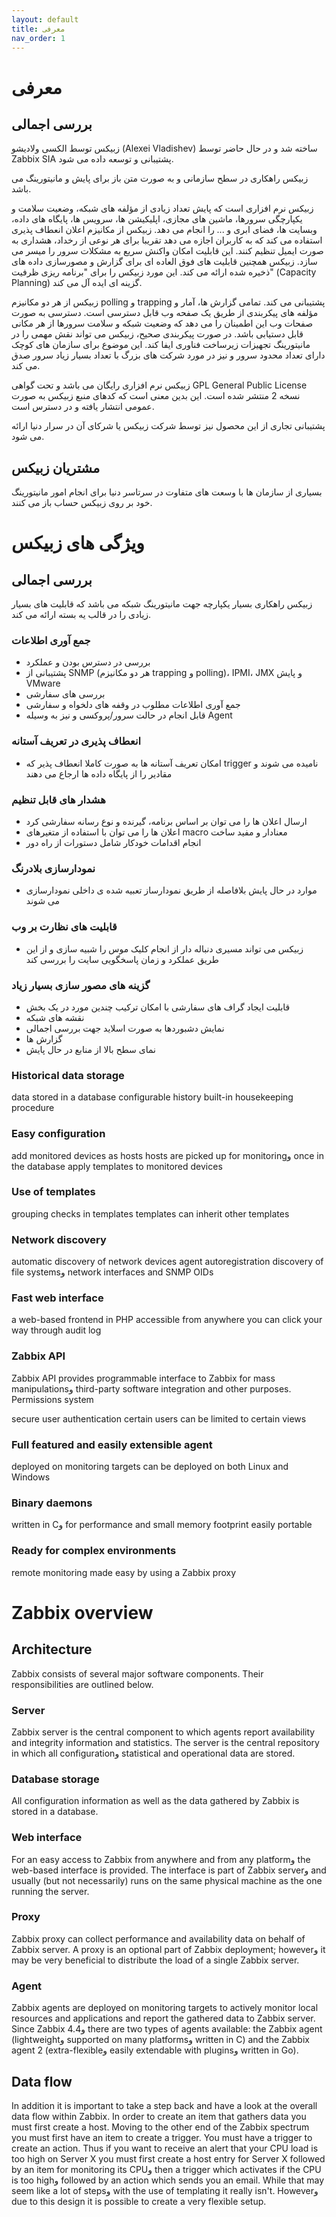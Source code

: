 ```yaml
---
layout: default
title: معرفی
nav_order: 1
---
```


# معرفی
## بررسی اجمالی
زبیکس توسط الکسی ولادیشو (Alexei Vladishev) ساخته شد و در حال حاضر توسط Zabbix SIA پشتیبانی و توسعه داده می شود.

زبیکس راهکاری در سطح سازمانی و به صورت متن باز برای پایش و مانیتورینگ می باشد.

زبیکس نرم افزاری است که پایش تعداد زیادی از مؤلفه های شبکه، وضعیت سلامت و یکپارچگی سرورها، ماشین های مجازی، اپلیکیشن ها، سرویس ها، پایگاه های داده، وبسایت ها، فضای ابری و ... را انجام می دهد. زبیکس از مکانیزم اعلان انعطاف پذیری استفاده می کند که به کاربران اجازه می دهد تقریبا برای هر نوعی از رخداد، هشداری به صورت ایمیل تنظیم کنند. این قابلیت امکان واکنش سریع به مشکلات سرور را میسر می سازد. زبیکس همچنین قابلیت های فوق العاده ای برای گزارش و مصورسازی داده های ذخیره شده ارائه می کند. این مورد زبیکس را برای "برنامه ریزی ظرفیت" (Capacity Planning) گزینه ای ایده آل می کند.

زبیکس از هر دو مکانیزم polling و trapping پشتیبانی می کند. تمامی گزارش ها، آمار و مؤلفه های پیکربندی از طریق یک صفحه وب قابل دسترسی است. دسترسی به صورت صفحات وب این اطمینان را می دهد که وضعیت شبکه و سلامت سرورها از هر مکانی قابل دستیابی باشد. در صورت پیکربندی صحیح، زبیکس می تواند نقش مهمی را در مانیتورینگ تجهیزات زیرساخت فناوری ایفا کند. این موضوع برای سازمان های کوچک دارای تعداد محدود سرور و نیز در مورد شرکت های بزرگ با تعداد بسیار زیاد سرور صدق می کند.

زبیکس نرم افزاری رایگان می باشد و تحت گواهی GPL General Public License نسخه 2 منتشر شده است. این بدین معنی است که کدهای منبع زبیکس به صورت عمومی انتشار یافته و در دسترس است.

پشتیبانی تجاری از این محصول نیز توسط شرکت زبیکس یا شرکای آن در سرار دنیا ارائه می شود.


## مشتریان زبیکس
بسیاری از سازمان ها با وسعت های متفاوت در سرتاسر دنیا برای انجام امور مانیتورینگ خود بر روی زبیکس حساب باز می کنند.


# ویژگی های زبیکس
## بررسی اجمالی
زبیکس راهکاری بسیار یکپارچه جهت مانیتورینگ شبکه می باشد که قابلیت های بسیار زیادی را در قالب یه بسته ارائه می کند.

### جمع آوری اطلاعات

- بررسی در دسترس بودن و عملکرد
- پشتیبانی از SNMP (هر دو مکانیزم trapping و polling)، IPMI، JMX و پایش VMware
- بررسی های سفارشی
- جمع آوری اطلاعات مطلوب در وقفه های دلخواه و سفارشی
- قابل انجام در حالت سرور/پروکسی و نیز به وسیله Agent

### انعطاف پذیری در تعریف آستانه

- امکان تعریف آستانه ها به صورت کاملا انعطاف پذیر که trigger نامیده می شوند و مقادیر را از پایگاه داده ها ارجاع می دهند

### هشدار های قابل تنظیم

- ارسال اعلان ها را می توان بر اساس برنامه، گیرنده و نوع رسانه سفارشی کرد
- اعلان ها را می توان با استفاده از متغیرهای macro معنادار و مفید ساخت
- انجام اقدامات خودکار شامل دستورات از راه دور

### نمودارسازی بلادرنگ

- موارد در حال پایش بلافاصله از طریق نمودارساز تعبیه شده ی داخلی نمودارسازی می شوند

### قابلیت های نظارت بر وب

- زبیکس می تواند مسیری دنباله دار از انجام کلیک موس را شبیه سازی و از این طریق عملکرد و زمان پاسخگویی سایت را بررسی کند

### گزینه های مصور سازی بسیار زیاد

- قابلیت ایجاد گراف های سفارشی با امکان ترکیب چندین مورد در یک بخش
- نقشه های شبکه
- نمایش دشبوردها به صورت اسلاید جهت بررسی اجمالی
- گزارش ها
- نمای سطح بالا از منابع در حال پایش

### Historical data storage

data stored in a database
configurable history
built-in housekeeping procedure
### Easy configuration

add monitored devices as hosts
hosts are picked up for monitoringو once in the database
apply templates to monitored devices
### Use of templates

grouping checks in templates
templates can inherit other templates
### Network discovery

automatic discovery of network devices
agent autoregistration
discovery of file systemsو network interfaces and SNMP OIDs
### Fast web interface

a web-based frontend in PHP
accessible from anywhere
you can click your way through
audit log
### Zabbix API

Zabbix API provides programmable interface to Zabbix for mass manipulationsو third-party software integration and other purposes.
Permissions system

secure user authentication
certain users can be limited to certain views
### Full featured and easily extensible agent

deployed on monitoring targets
can be deployed on both Linux and Windows
### Binary daemons

written in Cو for performance and small memory footprint
easily portable
### Ready for complex environments

remote monitoring made easy by using a Zabbix proxy



# Zabbix overview
## Architecture
Zabbix consists of several major software components. Their responsibilities are outlined below.

### Server
Zabbix server is the central component to which agents report availability and integrity information and statistics. The server is the central repository in which all configurationو statistical and operational data are stored.

### Database storage
All configuration information as well as the data gathered by Zabbix is stored in a database.

### Web interface
For an easy access to Zabbix from anywhere and from any platformو the web-based interface is provided. The interface is part of Zabbix serverو and usually (but not necessarily) runs on the same physical machine as the one running the server.

### Proxy
Zabbix proxy can collect performance and availability data on behalf of Zabbix server. A proxy is an optional part of Zabbix deployment; howeverو it may be very beneficial to distribute the load of a single Zabbix server.

### Agent
Zabbix agents are deployed on monitoring targets to actively monitor local resources and applications and report the gathered data to Zabbix server. Since Zabbix 4.4و there are two types of agents available: the Zabbix agent (lightweightو supported on many platformsو written in C) and the Zabbix agent 2 (extra-flexibleو easily extendable with pluginsو written in Go).

## Data flow
In addition it is important to take a step back and have a look at the overall data flow within Zabbix. In order to create an item that gathers data you must first create a host. Moving to the other end of the Zabbix spectrum you must first have an item to create a trigger. You must have a trigger to create an action. Thus if you want to receive an alert that your CPU load is too high on Server X you must first create a host entry for Server X followed by an item for monitoring its CPUو then a trigger which activates if the CPU is too highو followed by an action which sends you an email. While that may seem like a lot of stepsو with the use of templating it really isn't. Howeverو due to this design it is possible to create a very flexible setup.
